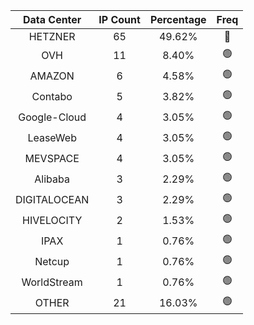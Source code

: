 | Data Center | IP Count | Percentage | Freq |
|:------------:|:--------:|:-----------:|:-----:|
| HETZNER | 65 | 49.62% | 🔴 |
| OVH | 11 | 8.40% | 🟢 |
| AMAZON | 6 | 4.58% | 🟢 |
| Contabo | 5 | 3.82% | 🟢 |
| Google-Cloud | 4 | 3.05% | 🟢 |
| LeaseWeb | 4 | 3.05% | 🟢 |
| MEVSPACE | 4 | 3.05% | 🟢 |
| Alibaba | 3 | 2.29% | 🟢 |
| DIGITALOCEAN | 3 | 2.29% | 🟢 |
| HIVELOCITY | 2 | 1.53% | 🟢 |
| IPAX | 1 | 0.76% | 🟢 |
| Netcup | 1 | 0.76% | 🟢 |
| WorldStream | 1 | 0.76% | 🟢 |
| OTHER | 21 | 16.03% | 🟢 |